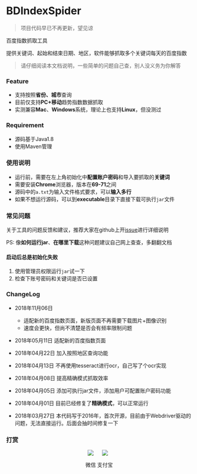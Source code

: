 # BDIndexSpider

> 项目代码早已不再更新，望见谅

百度指数抓取工具

提供关键词、起始和结束日期、地区，软件能够抓取多个关键词每天的百度指数

> 请仔细阅读本文档说明，一些简单的问题自己查，别人没义务为你解答

### Feature

- 支持按照**省份、城市**查询
- 目前仅支持**PC+移动**趋势指数数据抓取
- 实测兼容**Mac**、**Windows**系统，理论上也支持**Linux**，但没测过

### Requirement

- 源码基于Java1.8
- 使用Maven管理

### 使用说明

- 运行前，需要在左上角初始化中**配置账户密码**和导入要抓取的**关键词**
- 需要安装**Chrome**浏览器，版本在**69-71**之间
- 源码中的`a.txt`为输入文件格式要求，可以**输入多行**
- 如果不想运行源码，可以到**executable**目录下直接下载可执行`jar`文件

### 常见问题

关于工具的问题反馈和建议，推荐大家在github上开[issue](https://github.com/songgeb/BDIndexSpider/issues)进行详细说明

PS: 像**如何运行jar**、**在哪里下载**这种问题建议自己网上查查，多翻翻文档

#### 启动后总是初始化失败
1. 使用管理员权限运行`jar`试一下
2. 检查下账号密码和关键词是否已设置

### ChangeLog

- 2018年11月06日
	- 适配新的百度指数页面，新版页面不再需要下载图片+图像识别
	- 速度会更快，但尚不清楚是否会有频率限制问题
- 2018年05月11日
	适配新的百度指数页面
- 2018年04月22日
	加入按照地区查询功能
- 2018年04月13日
	不再使用tesseract进行ocr，自己写了个ocr实现

- 2018年04月08日
	提高精确模式抓取效率

- 2018年04月05日
	添加可执行jar文件，添加用户可配置账户密码功能

- 2018年04月01日
	目前已经修复了**精确模式**，可以正常运行

- 2018年03月27日
	本代码写于2016年，首次开源，目前由于Webdriver驱动的问题，无法直接运行。后面会抽时间修复一下

### 打赏

<div align=center>
<div style="display:inline-block;">
<img src="https://songgeb.github.io/images/wechat.jpg">
<p>微信</p>
</div>

<div style="display:inline-block;">
<img src="https://songgeb.github.io/images/alipay.jpg">
    <p>支付宝</p>
</div>
</div>
